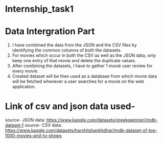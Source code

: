 # Internship_task1

# Data Intergration Part

1. I have combined the data from the JSON  and the CSV files by identifying the common columns of both the datasets.
2. For movies which occur in both the CSV as well as the JSON data, only keep one entry of that movie and delete the duplicate values. 
3. After combining the datasets, I have to gather 1 movie user review for every movie.
4. Created dataset will be then used as a database from which movie data will be fetched whenever a user searches for a movie on the web application. 

# Link of csv and json data used-
source- JSON data: https://www.kaggle.com/datasets/greekgammer/imdb-dataset-f 
source- CSV data: https://www.kaggle.com/datasets/harshitshankhdhar/imdb-dataset-of-top-1000-movies-and-tv-shows 
